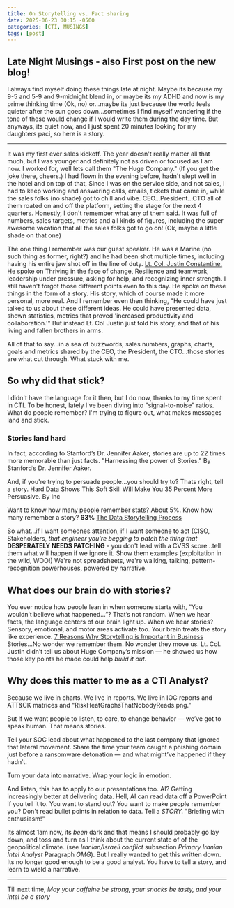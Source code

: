 ```yaml
---
title: On Storytelling vs. Fact sharing
date: 2025-06-23 00:15 -0500
categories: [CTI, MUSINGS]
tags: [post]
---
```


## Late Night Musings - also First post on the new blog!

I always find myself doing these things late at night. Maybe its because my 9-5 and 5-9 and 9-midnight blend in, or maybe its my ADHD and now is my prime thinking time (Ok, no) or...maybe its just because the world feels quieter after the sun goes down...sometimes I find myself wondering if the tone of these would change if I would write them during the day time. But anyways, its quiet now, and I just spent 20 minutes looking for my daughters paci, so here is a story.

----------

It was my first ever sales kickoff. The year doesn't really matter all that much, but I was younger and definitely not as driven or focused as I am now. I worked for, well lets call them "The Huge Company." (If you get the joke there, cheers.) I had flown in the evening before, hadn't slept well in the hotel and on top of that, Since I was on the service side, and not sales, I had to keep working and answering calls, emails, tickets that came in, while the sales folks (no shade) got to chill and vibe. CEO...President...CTO all of them roated on and off the platform, setting the stage for the next 4 quarters. Honestly, I don't remember what any of them said. It was full of numbers, sales targets, metrics and all kinds of figures, including the super awesome vacation that all the sales folks got to go on! (Ok, maybe a little shade on that one)

The one thing I remember was our guest speaker. He was a Marine (no such thing as former, right?) and he had been shot multiple times, including having his entire jaw shot off in the line of duty. [Lt. Col. Justin Constantine.](https://www.justinconstantine.com) He spoke on Thriving in the face of change, Resilience and teamwork, leadership under pressure, asking for help, and recognizing inner strength. I still haven't forgot those different points even to this day. He spoke on these things in the form of a story. His story, which of course made it more personal, more real. And I remember even then thinking, "He could have just talked to us about these different ideas. He could have presented data, shown statistics, metrics that proved 'increased productivity and collaboration.'" But instead Lt. Col Justin just told his story, and that of his living and fallen brothers in arms.

All of that to say...in a sea of buzzwords, sales numbers, graphs, charts, goals and metrics shared by the CEO, the President, the CTO...those stories are what cut through. What stuck with me.

## So why did that stick?

I didn't have the language for it then, but I do now, thanks to my time spent in CTI. To be honest, lately I've been diving into "signal-to-noise" ratios. What do people remember? I'm trying to figure out, what makes messages land and stick.

### **Stories land hard**

In fact, according to Stanford’s Dr. Jennifer Aaker, stories are up to 22 times more memorable than just facts. "Harnessing the power of Stories." By Stanford’s Dr. Jennifer Aaker.

And, if you're trying to persuade people...you should try to? Thats right, tell a story. Hard Data Shows This Soft Skill Will Make You 35 Percent More Persuasive. By Inc

Want to know how many people remember stats? About 5%. Know how many remember a story? **63%** [The Data Storytelling Process](https://ignaciochavarria.co/2022/09/08/the-data-storytelling-process)

So what...if I want someones attention, if I want someone to act (CISO, Stakeholders, *that engineer you're begging to patch the thing that* **DESPERATELY NEEDS PATCHING** - you don't lead with a CVSS score...tell them what will happen if we ignore it. Show them examples (exploitation in the wild, WOO!)
We're not spreadsheets, we're walking, talking, pattern-recognition powerhouses, powered by narrative.

## What does our brain do with stories?

You ever notice how people lean in when someone starts with, “You wouldn’t believe what happened…”? That’s not random. When we hear facts, the language centers of our brain light up. When we hear stories? Sensory, emotional, and motor areas activate too. Your brain treats the story like experience. [7 Reasons Why Storytelling is Important in Business](https://blog.moderngov.com/reasons-why-storytelling-is-important-in-business)
Stories...No wonder we remember them. No wonder they move us. Lt. Col. Justin didn’t tell us about Huge Company’s mission — he showed us how those key points he made could help *build it out.*

## Why does this matter to me as a CTI Analyst?

Because we live in charts. We live in reports. We live in IOC reports and ATT&CK matrices and "RiskHeatGraphsThatNobodyReads.png."

But if we want people to listen, to care, to change behavior — we’ve got to speak human. That means stories.

Tell your SOC lead about what happened to the last company that ignored that lateral movement. Share the time your team caught a phishing domain just before a ransomware detonation — and what might’ve happened if they hadn’t.

Turn your data into narrative. Wrap your logic in emotion.

And listen, this has to apply to our presentations too. AI? Getting increasingly better at delivering data. Hell, AI can read data off a PowerPoint if you tell it to. You want to stand out? You want to make people remember you? Don't read bullet points in relation to data. Tell a *STORY.* "Briefing with enthusiasm!"

Its almost 1am now, its *been* dark and that means I should probably go lay down, and toss and turn as I think about the current state of of the geopolitical climate. (see *Iranian/Israeli conflict* subsection *Primary Iranian Intel Analyst* Paragraph *OMG*). But I really wanted to get this written down. Its no longer good enough to be a good analyst. You have to tell a story, and learn to wield a narrative.

---------
Till next time, *May your caffeine be strong, your snacks be tasty, and your intel be a story*
